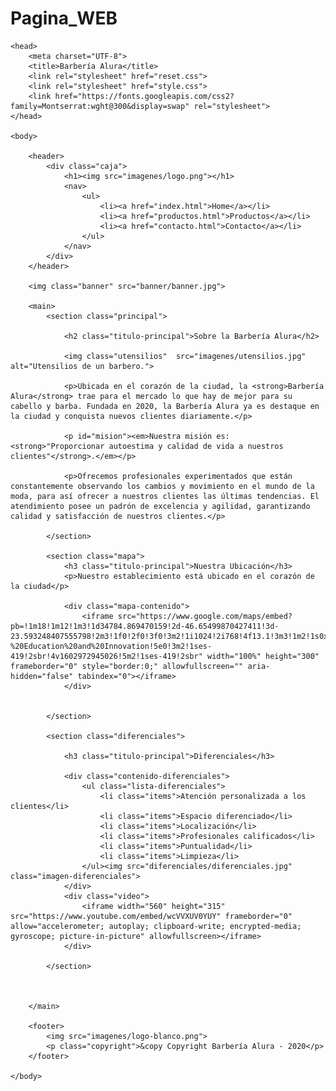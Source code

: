 # Pagina_WEB

<!DOCTYPE html>

<html lang="es">
    
    <head>
        <meta charset="UTF-8"> 
        <title>Barbería Alura</title>
        <link rel="stylesheet" href="reset.css">
        <link rel="stylesheet" href="style.css">
        <link href="https://fonts.googleapis.com/css2?family=Montserrat:wght@300&display=swap" rel="stylesheet">
    </head>

    <body>

        <header>
            <div class="caja">
                <h1><img src="imagenes/logo.png"></h1>
                <nav>
                    <ul>
                        <li><a href="index.html">Home</a></li>
                        <li><a href="productos.html">Productos</a></li>
                        <li><a href="contacto.html">Contacto</a></li>
                    </ul>
                </nav>
            </div>
        </header>

        <img class="banner" src="banner/banner.jpg">
        
        <main>
            <section class="principal">

                <h2 class="titulo-principal">Sobre la Barbería Alura</h2>

                <img class="utensilios"  src="imagenes/utensilios.jpg" alt="Utensilios de un barbero.">
    
                <p>Ubicada en el corazón de la ciudad, la <strong>Barbería Alura</strong> trae para el mercado lo que hay de mejor para su cabello y barba. Fundada en 2020, la Barbería Alura ya es destaque en la ciudad y conquista nuevos clientes diariamente.</p>
    
                <p id="mision"><em>Nuestra misión es: <strong>"Proporcionar autoestima y calidad de vida a nuestros clientes"</strong>.</em></p>
    
                <p>Ofrecemos profesionales experimentados que están constantemente observando los cambios y movimiento en el mundo de la moda, para así ofrecer a nuestros clientes las últimas tendencias. El atendimiento posee un padrón de excelencia y agilidad, garantizando calidad y satisfacción de nuestros clientes.</p> 
    
            </section>

            <section class="mapa">
                <h3 class="titulo-principal">Nuestra Ubicación</h3>
                <p>Nuestro establecimiento está ubicado en el corazón de la ciudad</p>

                <div class="mapa-contenido">
                    <iframe src="https://www.google.com/maps/embed?pb=!1m18!1m12!1m3!1d34784.869470159!2d-46.65499870427411!3d-23.593248407555798!2m3!1f0!2f0!3f0!3m2!1i1024!2i768!4f13.1!3m3!1m2!1s0x94ce5a2b2ed7f3a1%3A0xab35da2f5ca62674!2sCaelum%20-%20Education%20and%20Innovation!5e0!3m2!1ses-419!2sbr!4v1602972945026!5m2!1ses-419!2sbr" width="100%" height="300" frameborder="0" style="border:0;" allowfullscreen="" aria-hidden="false" tabindex="0"></iframe>
                </div>


            </section>
            
            <section class="diferenciales">
    
                <h3 class="titulo-principal">Diferenciales</h3>
            
                <div class="contenido-diferenciales">
                    <ul class="lista-diferenciales">
                        <li class="items">Atención personalizada a los clientes</li>
                        <li class="items">Espacio diferenciado</li>
                        <li class="items">Localización</li>
                        <li class="items">Profesionales calificados</li>
                        <li class="items">Puntualidad</li>
                        <li class="items">Limpieza</li>
                    </ul><img src="diferenciales/diferenciales.jpg" class="imagen-diferenciales">
                </div>
                <div class="video">
                    <iframe width="560" height="315" src="https://www.youtube.com/embed/wcVVXUV0YUY" frameborder="0" allow="accelerometer; autoplay; clipboard-write; encrypted-media; gyroscope; picture-in-picture" allowfullscreen></iframe>
                </div>
                
            </section>


            
        </main>
        
        <footer>
            <img src="imagenes/logo-blanco.png">
            <p class="copyright">&copy Copyright Barbería Alura - 2020</p>
        </footer>
        
    </body>
</html>
